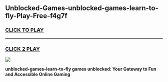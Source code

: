 
## Unblocked-Games-unblocked-games-learn-to-fly-Play-Free-f4g7f
<h3>
<a href="https://premium76.site?title=unblocked-games-learn-to-fly&ref=20A">CLICK TO PLAY</a></h3>
<hr>

<h3>
<a href="https://premium76.site?title=unblocked-games-learn-to-fly&ref=20A">CLICK 2 PLAY</a>
  
</h3>

<a href="https://premium76.site?title=unblocked-games-learn-to-fly&ref=20A"><img src="https://clearcache.store/games.png"></a>


**unblocked-games-learn-to-fly games unblocked: Your Gateway to Fun and Accessible Online Gaming**
